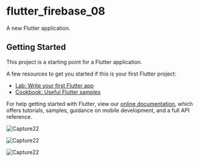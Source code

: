 # flutter_firebase_08

A new Flutter application.

## Getting Started

This project is a starting point for a Flutter application.

A few resources to get you started if this is your first Flutter project:

- [Lab: Write your first Flutter app](https://flutter.dev/docs/get-started/codelab)
- [Cookbook: Useful Flutter samples](https://flutter.dev/docs/cookbook)

For help getting started with Flutter, view our
[online documentation](https://flutter.dev/docs), which offers tutorials,
samples, guidance on mobile development, and a full API reference.

![Capture22](https://user-images.githubusercontent.com/62462626/108864162-83f98480-7624-11eb-966f-6071882e7bf5.PNG)

![Capture22](https://user-images.githubusercontent.com/62462626/108864162-83f98480-7624-11eb-966f-6071882e7bf5.PNG)


![Capture22](https://user-images.githubusercontent.com/62462626/108864162-83f98480-7624-11eb-966f-6071882e7bf5.PNG)


